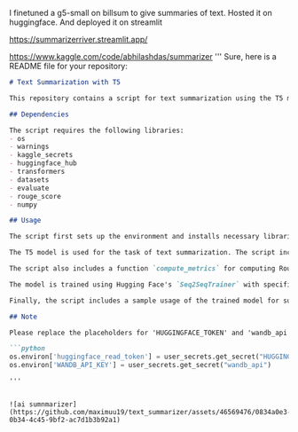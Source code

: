 I finetuned a g5-small on billsum to give summaries of text.
Hosted it on huggingface.
And deployed it on streamlit



https://summarizerriver.streamlit.app/


https://www.kaggle.com/code/abhilashdas/summarizer
'''
Sure, here is a README file for your repository:

```markdown
# Text Summarization with T5

This repository contains a script for text summarization using the T5 model from Hugging Face's Transformers library.

## Dependencies

The script requires the following libraries:
- os
- warnings
- kaggle_secrets
- huggingface_hub
- transformers
- datasets
- evaluate
- rouge_score
- numpy

## Usage

The script first sets up the environment and installs necessary libraries. It then loads the 'billsum' dataset from Hugging Face's `datasets` library and splits it into training and testing sets.

The T5 model is used for the task of text summarization. The script includes a function `preprocess_function` for preprocessing the input data.

The script also includes a function `compute_metrics` for computing Rouge scores for the generated summaries.

The model is trained using Hugging Face's `Seq2SeqTrainer` with specified training arguments. The trained model is saved in the '/kaggle/working/basic_model' directory.

Finally, the script includes a sample usage of the trained model for summarizing a given text.

## Note

Please replace the placeholders for 'HUGGINGFACE_TOKEN' and 'wandb_api' with your actual tokens in the following lines:

```python
os.environ['huggingface_read_token'] = user_secrets.get_secret("HUGGINGFACE_TOKEN")
os.environ['WANDB_API_KEY'] = user_secrets.get_secret("wandb_api")
```
```
'''


![ai sumnmarizer](https://github.com/maximuu19/text_summarizer/assets/46569476/0834a0e3-0b34-4c45-9bf2-ac7d1b3b92a1)

